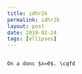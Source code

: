 ```yaml
---
title: idhr2k
permalink: idhr2k
layout: post
date: 2019-02-24
tags: [ellipses]
---
```


```latex\newcommand{\cqfd}{\hfill$\Box$}

On a donc $x=0$. \cqfd
```